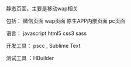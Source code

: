 ﻿静态页面，主要是移动wap相关

包括：
微信页面 wap页面 原生APP内嵌页面  pc页面

语言：
javascript html5 css3 sass  

开发工具：
pscc , Sublime Text  

测试工具 ：HBuilder



